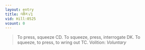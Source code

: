 ```yaml
---
layout: entry
title: འཆིར་√1
vid: Hill:0525
vcount: 0
---
```

> To press, squeeze CD\. To squeeze, press, interrogate DK\. To squeeze, to press, to wring out TC\.
> Volition: _Voluntary_


